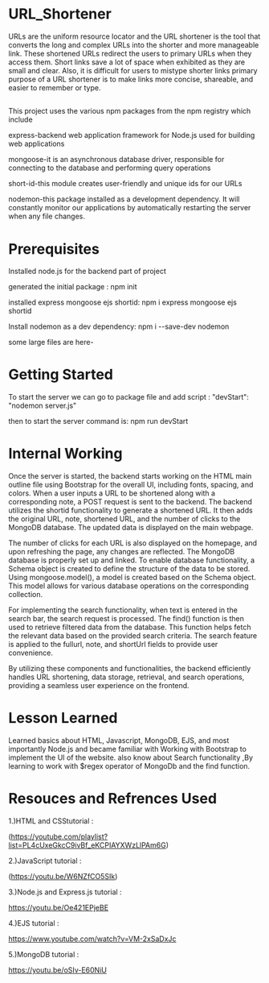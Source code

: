 # URL_Shortener

URLs are the uniform resource locator and the URL shortener is the tool that converts the long and complex URLs into the shorter and more manageable link. These shortened URLs redirect the users to primary URLs when they access them. Short links save a lot of space when exhibited as they are small and clear. Also, it is difficult for users to mistype shorter links primary purpose of a URL shortener is to make links more concise, shareable, and easier to remember or type.
## 

This project uses the various npm packages from the npm registry which include 

express-backend web application framework for Node.js used for building web applications

mongoose-it is an asynchronous database driver, responsible for connecting to the database and performing query operations

short-id-this module creates user-friendly and unique ids for our URLs

nodemon-this package installed as a development dependency. It will constantly monitor our applications by automatically restarting the server when any file changes.

# Prerequisites

Installed node.js for the backend part of project 

generated the initial package : npm init

installed express mongoose ejs shortid: npm i express mongoose ejs shortid

Install nodemon as a dev dependency: npm i --save-dev nodemon

some large files are here-

# Getting Started 

To start the server we can go to package file and add script : "devStart": "nodemon server.js"

then to start the server command is: npm run devStart

# Internal Working 

Once the server is started, the backend starts working on the HTML main outline file using Bootstrap for the overall UI, including fonts, spacing, and colors. When a user inputs a URL to be shortened along with a corresponding note, a POST request is sent to the backend. The backend utilizes the shortid functionality to generate a shortened URL. It then adds the original URL, note, shortened URL, and the number of clicks to the MongoDB database. The updated data is displayed on the main webpage.

The number of clicks for each URL is also displayed on the homepage, and upon refreshing the page, any changes are reflected. The MongoDB database is properly set up and linked. To enable database functionality, a Schema object is created to define the structure of the data to be stored. Using mongoose.model(), a model is created based on the Schema object. This model allows for various database operations on the corresponding collection.

For implementing the search functionality, when text is entered in the search bar, the search request is processed. The find() function is then used to retrieve filtered data from the database. This function helps fetch the relevant data based on the provided search criteria. The search feature is applied to the fullurl, note, and shortUrl fields to provide user convenience.

By utilizing these components and functionalities, the backend efficiently handles URL shortening, data storage, retrieval, and search operations, providing a seamless user experience on the frontend.

# Lesson Learned 

Learned basics about HTML, Javascript, MongoDB, EJS, and most importantly Node.js and became familiar with Working with Bootstrap to implement the UI of the website. also know about Search functionality ,By learning to work with $regex operator of MongoDb and the find function.

# Resouces and Refrences Used

1.)HTML and CSStutorial :

(https://youtube.com/playlist?list=PL4cUxeGkcC9ivBf_eKCPIAYXWzLlPAm6G)

2.)JavaScript tutorial :

(https://youtu.be/W6NZfCO5SIk)

3.)Node.js and Express.js tutorial :

https://youtu.be/Oe421EPjeBE

4.)EJS tutorial :

https://www.youtube.com/watch?v=VM-2xSaDxJc

5.)MongoDB tutorial :

https://youtu.be/oSIv-E60NiU

